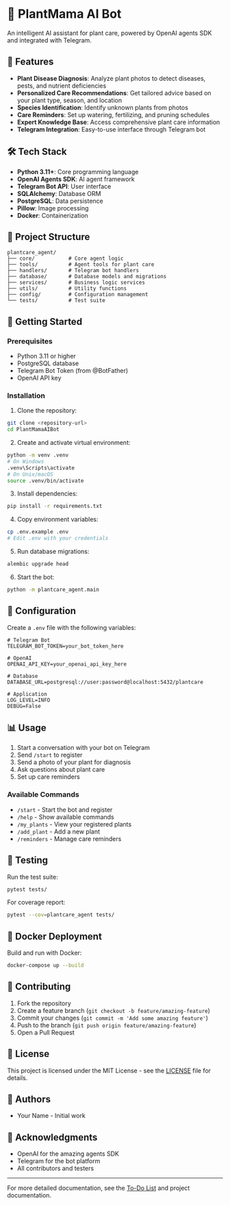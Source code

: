 # 🌱 PlantMama AI Bot

An intelligent AI assistant for plant care, powered by OpenAI agents SDK and integrated with Telegram.

## 🎯 Features

- **Plant Disease Diagnosis**: Analyze plant photos to detect diseases, pests, and nutrient deficiencies
- **Personalized Care Recommendations**: Get tailored advice based on your plant type, season, and location
- **Species Identification**: Identify unknown plants from photos
- **Care Reminders**: Set up watering, fertilizing, and pruning schedules
- **Expert Knowledge Base**: Access comprehensive plant care information
- **Telegram Integration**: Easy-to-use interface through Telegram bot

## 🛠 Tech Stack

- **Python 3.11+**: Core programming language
- **OpenAI Agents SDK**: AI agent framework
- **Telegram Bot API**: User interface
- **SQLAlchemy**: Database ORM
- **PostgreSQL**: Data persistence
- **Pillow**: Image processing
- **Docker**: Containerization

## 📁 Project Structure

```
plantcare_agent/
├── core/           # Core agent logic
├── tools/          # Agent tools for plant care
├── handlers/       # Telegram bot handlers
├── database/       # Database models and migrations
├── services/       # Business logic services
├── utils/          # Utility functions
├── config/         # Configuration management
└── tests/          # Test suite
```

## 🚀 Getting Started

### Prerequisites

- Python 3.11 or higher
- PostgreSQL database
- Telegram Bot Token (from @BotFather)
- OpenAI API key

### Installation

1. Clone the repository:
```bash
git clone <repository-url>
cd PlantMamaAIBot
```

2. Create and activate virtual environment:
```bash
python -m venv .venv
# On Windows
.venv\Scripts\activate
# On Unix/macOS
source .venv/bin/activate
```

3. Install dependencies:
```bash
pip install -r requirements.txt
```

4. Copy environment variables:
```bash
cp .env.example .env
# Edit .env with your credentials
```

5. Run database migrations:
```bash
alembic upgrade head
```

6. Start the bot:
```bash
python -m plantcare_agent.main
```

## 🔧 Configuration

Create a `.env` file with the following variables:

```env
# Telegram Bot
TELEGRAM_BOT_TOKEN=your_bot_token_here

# OpenAI
OPENAI_API_KEY=your_openai_api_key_here

# Database
DATABASE_URL=postgresql://user:password@localhost:5432/plantcare

# Application
LOG_LEVEL=INFO
DEBUG=False
```

## 📊 Usage

1. Start a conversation with your bot on Telegram
2. Send `/start` to register
3. Send a photo of your plant for diagnosis
4. Ask questions about plant care
5. Set up care reminders

### Available Commands

- `/start` - Start the bot and register
- `/help` - Show available commands
- `/my_plants` - View your registered plants
- `/add_plant` - Add a new plant
- `/reminders` - Manage care reminders

## 🧪 Testing

Run the test suite:

```bash
pytest tests/
```

For coverage report:

```bash
pytest --cov=plantcare_agent tests/
```

## 🐳 Docker Deployment

Build and run with Docker:

```bash
docker-compose up --build
```

## 🤝 Contributing

1. Fork the repository
2. Create a feature branch (`git checkout -b feature/amazing-feature`)
3. Commit your changes (`git commit -m 'Add some amazing feature'`)
4. Push to the branch (`git push origin feature/amazing-feature`)
5. Open a Pull Request

## 📝 License

This project is licensed under the MIT License - see the [LICENSE](LICENSE) file for details.

## 👥 Authors

- Your Name - Initial work

## 🙏 Acknowledgments

- OpenAI for the amazing agents SDK
- Telegram for the bot platform
- All contributors and testers

---

For more detailed documentation, see the [To-Do List](To-Do_List.md) and project documentation.
